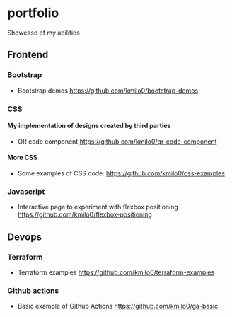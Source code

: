 # portfolio
Showcase of my abilities

## Frontend 

### Bootstrap
- Bootstrap demos https://github.com/kmilo0/bootstrap-demos

### CSS
#### My implementation of designs created by third parties
- QR code component https://github.com/kmilo0/qr-code-component

#### More CSS
- Some examples of CSS code: https://github.com/kmilo0/css-examples

### Javascript
- Interactive page to experiment with flexbox positioning https://github.com/kmilo0/flexbox-positioning

## Devops
### Terraform
- Terraform examples https://github.com/kmilo0/terraform-examples

### Github actions
- Basic example of Github Actions https://github.com/kmilo0/ga-basic
